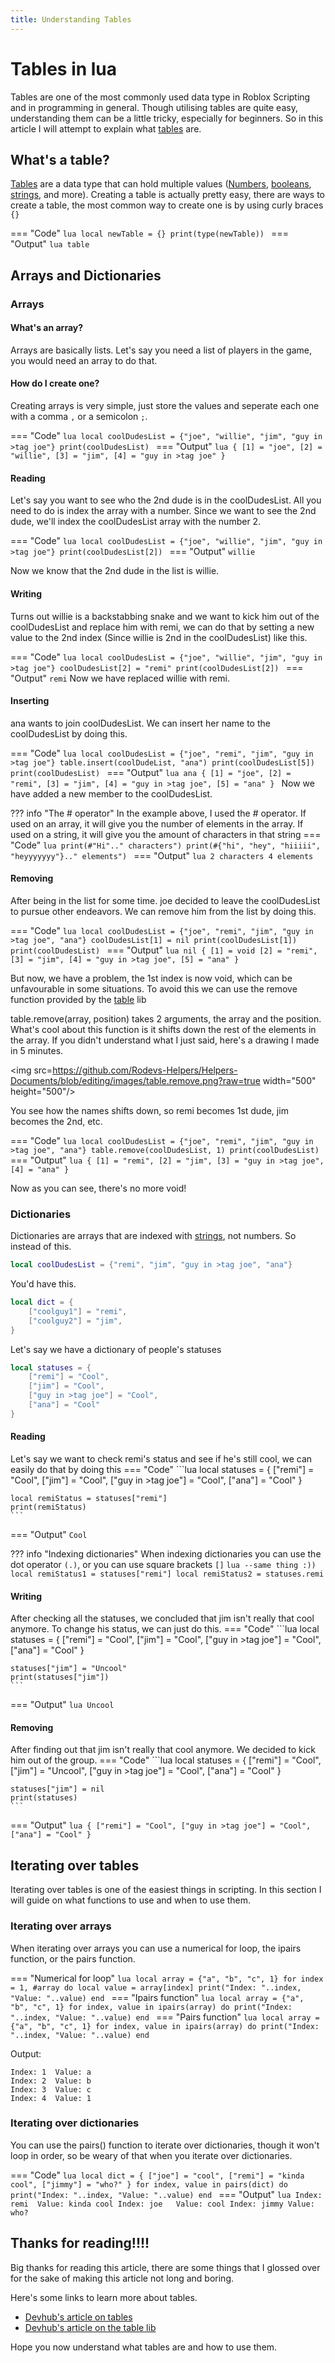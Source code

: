 ```yaml
---
title: Understanding Tables
---
```


 [1]: https://developer.roblox.com/en-us/articles/Table
 [2]: https://developer.roblox.com/en-us/api-reference/lua-docs/table
 [3]: https://developer.roblox.com/en-us/articles/String

# Tables in lua

Tables are one of the most commonly used data type in Roblox Scripting and in programming in general. Though utilising tables are quite easy, understanding them can be a little tricky, especially for beginners. So in this article I will attempt to explain what [tables][1] are.

## What's a table?

[Tables][1] are a data type that can hold multiple values ([Numbers](https://developer.roblox.com/en-us/articles/Numbers), [booleans](https://developer.roblox.com/en-us/articles/Numbers), [strings][3], and more). Creating a table is actually pretty easy, there are ways to create a table, the most common way to create one is by using curly braces ``{}``

=== "Code"
	```lua
	local newTable = {}
	print(type(newTable))
	```
=== "Output"
	```lua
	table
	```

## Arrays and Dictionaries

### Arrays

#### What's an array?

Arrays are basically lists. Let's say you need a list of players in the game, you would need an array to do that. 

#### How do I create one?

Creating arrays is very simple, just store the values and seperate each one with a comma ``,`` or a semicolon ``;``.

=== "Code"
	```lua
	local coolDudesList = {"joe", "willie", "jim", "guy in >tag joe"}
	print(coolDudesList)
	```
=== "Output"
	```lua
	{
		[1] = "joe",
		[2] = "willie",
		[3] = "jim",
		[4] = "guy in >tag joe"
	}
	```

#### Reading

Let's say you want to see who the 2nd dude is in the coolDudesList. All you need to do is index the array with a number. Since we want to see the 2nd dude, we'll index the coolDudesList array with the number 2.

=== "Code"
	```lua
	local coolDudesList = {"joe", "willie", "jim", "guy in >tag joe"}
	print(coolDudesList[2])
	```
=== "Output"
	```
	willie
	```

Now we know that the 2nd dude in the list is willie.

#### Writing

Turns out willie is a backstabbing snake and we want to kick him out of the coolDudesList and replace him with remi, we can do that by setting a new value to the 2nd index (Since willie is 2nd in the coolDudesList) like this.

=== "Code"
	```lua
	local coolDudesList = {"joe", "willie", "jim", "guy in >tag joe"}
	coolDudesList[2] = "remi"
	print(coolDudesList[2])
	```
=== "Output"
	```
	remi
	```
Now we have replaced willie with remi.

#### Inserting

ana wants to join coolDudesList. We can insert her name to the coolDudesList by doing this.

=== "Code"
	```lua
	local coolDudesList = {"joe", "remi", "jim", "guy in >tag joe"}
	table.insert(coolDudeList, "ana")
	print(coolDudesList[5])
	print(coolDudesList)
	```
=== "Output"
	```lua
	ana
	{
		[1] = "joe",
		[2] = "remi",
		[3] = "jim",
		[4] = "guy in >tag joe",
		[5] = "ana"
	}
	```
Now we have added a new member to the coolDudesList.

??? info "The # operator"
	In the example above, I used the # operator. If used on an array, it will give you the number of elements in the array. If used on a string, it will give you the amount of characters in that string
	=== "Code"
		```lua
		print(#"Hi".." characters")
		print(#{"hi", "hey", "hiiiii", "heyyyyyyy"}.." elements")
		```
	=== "Output"
		```lua
		2 characters
		4 elements
		```

#### Removing

After being in the list for some time. joe decided to leave the coolDudesList to pursue other endeavors. We can remove him from the list by doing this.

=== "Code"
	```lua
	local coolDudesList = {"joe", "remi", "jim", "guy in >tag joe", "ana"}
	coolDudesList[1] = nil
	print(coolDudesList[1])
	print(coolDudesList)
	```
=== "Output"
	```lua
	nil
	{
		[1] = void
		[2] = "remi",
		[3] = "jim",
		[4] = "guy in >tag joe",
		[5] = "ana"
	}
	```

But now, we have a problem, the 1st index is now void, which can be unfavourable in some situations. To avoid this we can use the remove function provided by the [table][2] lib

table.remove(array, position) takes 2 arguments, the array and the position. What's cool about this function is it shifts down the rest of the elements in the array. If you didn't understand what I just said, here's a drawing I made in 5 minutes.

<img src=https://github.com/Rodevs-Helpers/Helpers-Documents/blob/editing/images/table.remove.png?raw=true width="500" height="500"/>

You see how the names shifts down, so remi becomes 1st dude, jim becomes the 2nd, etc.

=== "Code"
	```lua
	local coolDudesList = {"joe", "remi", "jim", "guy in >tag joe", "ana"}
	table.remove(coolDudesList, 1)
	print(coolDudesList)
	```
=== "Output"
	```lua
	{
		[1] = "remi",
		[2] = "jim",
		[3] = "guy in >tag joe",
		[4] = "ana"
	}
	```

Now as you can see, there's no more void!

### Dictionaries

Dictionaries are arrays that are indexed with [strings][3], not numbers.
So instead of this.
```lua
local coolDudesList = {"remi", "jim", "guy in >tag joe", "ana"}
```
You'd have this.
```lua
local dict = {
	["coolguy1"] = "remi",
	["coolguy2"] = "jim",
}
```

Let's say we have a dictionary of people's statuses
```lua
local statuses = {
	["remi"] = "Cool",
	["jim"] = "Cool",
	["guy in >tag joe"] = "Cool",
	["ana"] = "Cool"
}
```

#### Reading

Let's say we want to check remi's status and see if he's still cool, we can easily do that by doing this
=== "Code"
	```lua
	local statuses = {
		["remi"] = "Cool",
		["jim"] = "Cool",
		["guy in >tag joe"] = "Cool",
		["ana"] = "Cool"
	}

	local remiStatus = statuses["remi"]
	print(remiStatus)
	```
=== "Output"
	```
	Cool
	```

??? info "Indexing dictionaries"
	When indexing dictionaries you can use the dot operator ``(.)``, or you can use square brackets ``[]``
	```lua
	--same thing :))
	local remiStatus1 = statuses["remi"]
	local remiStatus2 = statuses.remi
	```

#### Writing

After checking all the statuses, we concluded that jim isn't really that cool anymore. To change his status, we can just do this.
=== "Code"
	```lua
		local statuses = {
		["remi"] = "Cool",
		["jim"] = "Cool",
		["guy in >tag joe"] = "Cool",
		["ana"] = "Cool"
	}

	statuses["jim"] = "Uncool"
	print(statuses["jim"])
	```
=== "Output"
	```lua
	Uncool
	```

#### Removing

After finding out that jim isn't really that cool anymore. We decided to kick him out of the group.
=== "Code"
	```lua
		local statuses = {
		["remi"] = "Cool",
		["jim"] = "Uncool",
		["guy in >tag joe"] = "Cool",
		["ana"] = "Cool"
	}

	statuses["jim"] = nil
	print(statuses)
	```
=== "Output"
	```lua
	{
		["remi"] = "Cool",
		["guy in >tag joe"] = "Cool",
		["ana"] = "Cool"
	}
	```

## Iterating over tables

Iterating over tables is one of the easiest things in scripting. In this section I will guide on what functions to use and when to use them.

### Iterating over arrays

When iterating over arrays you can use a numerical for loop, the ipairs function, or the pairs function.

=== "Numerical for loop"
	```lua
	local array = {"a", "b", "c", 1}
	for index = 1, #array do
		local value = array[index]
		print("Index: "..index, "Value: "..value)
	end
	```
=== "Ipairs function"
	```lua
	local array = {"a", "b", "c", 1}
	for index, value in ipairs(array) do
		print("Index: "..index, "Value: "..value)
	end
	```
=== "Pairs function"
	```lua
	local array = {"a", "b", "c", 1}
	for index, value in ipairs(array) do
		print("Index: "..index, "Value: "..value)
	end
	```

Output:
```
Index: 1  Value: a
Index: 2  Value: b
Index: 3  Value: c
Index: 4  Value: 1
```

### Iterating over dictionaries
You can use the pairs() function to iterate over dictionaries, though it won't loop in order, so be weary of that when you iterate over dictionaries.

=== "Code"
	```lua
	local dict = {
		["joe"] = "cool",
		["remi"] = "kinda cool",
		["jimmy"] = "who?"
	}
	for index, value in pairs(dict) do
		print("Index: "..index, "Value: "..value)
	end
	```
=== "Output"
	```lua
	Index: remi  Value: kinda cool
	Index: joe   Value: cool
	Index: jimmy Value: who?
	```

## Thanks for reading!!!!
Big thanks for reading this article, there are some things that I glossed over for the sake of making this article not long and boring.

Here's some links to learn more about tables.

* [Devhub's article on tables][1]
* [Devhub's article on the table lib][2]

Hope you now understand what tables are and how to use them.
